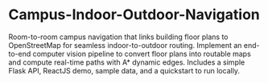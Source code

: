 # Campus-Indoor-Outdoor-Navigation
Room-to-room campus navigation that links building floor plans to OpenStreetMap for seamless indoor-to-outdoor routing. Implement an end-to-end computer vision pipeline to convert floor plans into routable maps and compute real-time paths with A* dynamic edges. Includes a simple Flask API, ReactJS demo, sample data, and a quickstart to run locally.
